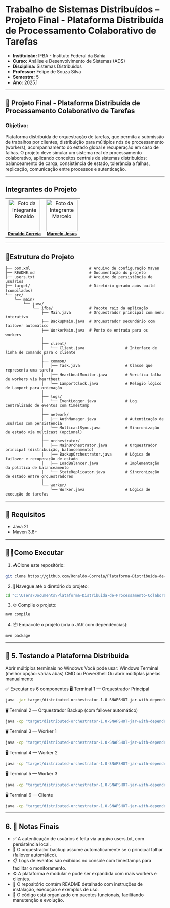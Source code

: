 # Trabalho de Sistemas Distribuídos – Projeto Final - Plataforma Distribuída de Processamento Colaborativo de Tarefas 
- **Instituição:** IFBA - Instituto Federal da Bahia
- **Curso:** Análise e Desenvolvimento de Sistemas (ADS)
- **Disciplina:** Sistemas Distribuídos
- **Professor:** Felipe de Souza Silva
- **Semestre:** 5
- **Ano:** 2025.1

---
## 📌 Projeto Final - Plataforma Distribuída de Processamento Colaborativo de Tarefas 

### Objetivo:
Plataforma distribuída de orquestração de tarefas, que permita a 
submissão de trabalhos por clientes, distribuição para múltiplos nós de processamento 
(workers), acompanhamento do estado global e recuperação em caso de falhas. 
O projeto deve simular um sistema real de processamento colaborativo, aplicando 
conceitos centrais de sistemas distribuídos: balanceamento de carga, consistência de 
estado, tolerância a falhas, replicação, comunicação entre processos e autenticação.

---
## Integrantes do Projeto

<table>
  <tr>
    <td align="center">
      <img src="https://avatars.githubusercontent.com/u/129338943?v=4" width="100px;" alt="Foto da Integrante Ronaldo"/><br />
      <sub><b><a href="https://github.com/Ronaldo-Correia">Ronaldo Correia</a></b></sub>
    </td>
    <td align="center">
      <img src="https://avatars.githubusercontent.com/u/114780494?v=4" width="100px;" alt="Foto da Integrante Marcelo"/><br />
      <sub><b><a href="https://github.com/marceloteclas">Marcelo Jesus</a></b></sub>
    </td>
  </tr>
</table>

---

## 📁Estrutura do Projeto
```
├── pom.xml                          # Arquivo de configuração Maven
├── README.md                        # Documentação do projeto
├── users.txt                        # Arquivo de persistência de usuários
├── target/                          # Diretório gerado após build (compilados)
└── src/
    └── main/
        └── java/
            └── ifba/                # Pacote raiz da aplicação
                ├── Main.java        # Orquestrador principal com menu interativo
                ├── BackupMain.java  # Orquestrador secundário com failover automático
                ├── WorkerMain.java  # Ponto de entrada para os workers
                │
                ├── client/
                │   └── Client.java                  # Interface de linha de comando para o cliente
                │
                ├── common/
                │   ├── Task.java                    # Classe que representa uma tarefa
                │   ├── HeartbeatMonitor.java        # Verifica falha de workers via heartbeat
                │   └── LamportClock.java            # Relógio lógico de Lamport para ordenação
                │
                ├── logs/
                │   └── EventLogger.java             # Log centralizado de eventos com timestamp
                │
                ├── network/
                │   ├── AuthManager.java             # Autenticação de usuários com persistência
                │   └── MulticastSync.java           # Sincronização de estado via multicast (opcional)
                │
                ├── orchestrator/
                │   ├── MainOrchestrator.java        # Orquestrador principal (distribuição, balanceamento)
                │   ├── BackupOrchestrator.java      # Lógica de failover e recuperação de estado
                │   ├── LoadBalancer.java            # Implementação da política de balanceamento
                │   └── StateReplicator.java         # Sincronização de estado entre orquestradores
                │
                └── worker/
                    └── Worker.java                  # Lógica de execução de tarefas

```

---
## 🚀 Requisitos

- Java 21
- Maven 3.8+

---

## 👨‍💻Como Executar
1. 📥Clone este repositório:
```bash
git clone https://github.com/Ronaldo-Correia/Plataforma-Distribuida-de-Processamento-Colaborativo-de-Tarefas.git
```
2. 📁Navegue até o diretório do projeto:
```bash
cd "C:\Users\Documents\Plataforma-Distribuida-de-Processamento-Colaborativo-de-Tarefas"
```

3. ⚙️ Compile o projeto:
```bash
mvn compile
```

4. 📦 Empacote o projeto (cria o JAR com dependências):
```bash
mvn package
```
---

## 🧪 5. Testando a Plataforma Distribuída
Abrir múltiplos terminais no Windows
Você pode usar:
Windows Terminal (melhor opção: várias abas)
CMD ou PowerShell
Ou abrir múltiplas janelas manualmente

✅ Executar os 6 componentes
🖥️ Terminal 1 — Orquestrador Principal
```bash
java -jar target/distributed-orchestrator-1.0-SNAPSHOT-jar-with-dependencies.jar
```

🖥️ Terminal 2 — Orquestrador Backup (com failover automático)
```bash
java -cp "target/distributed-orchestrator-1.0-SNAPSHOT-jar-with-dependencies.jar" ifba.BackupMain
```

🖥️ Terminal 3 — Worker 1
```bash
java -cp "target/distributed-orchestrator-1.0-SNAPSHOT-jar-with-dependencies.jar" ifba.WorkerMain worker1 6001
```

🖥️ Terminal 4 — Worker 2
```bash
java -cp "target/distributed-orchestrator-1.0-SNAPSHOT-jar-with-dependencies.jar" ifba.WorkerMain worker2 6002
```

🖥️ Terminal 5 — Worker 3
```bash
java -cp "target/distributed-orchestrator-1.0-SNAPSHOT-jar-with-dependencies.jar" ifba.WorkerMain worker3 6003
```

🖥️ Terminal 6 — Cliente
```bash
java -cp "target/distributed-orchestrator-1.0-SNAPSHOT-jar-with-dependencies.jar" ifba.client.Client
```
---
## 6. 📝 Notas Finais

- ✅ A autenticação de usuários é feita via arquivo users.txt, com persistência local.
- 🔄 O orquestrador backup assume automaticamente se o principal falhar (failover automático).
- 📋 Logs de eventos são exibidos no console com timestamps para facilitar o monitoramento.
- ⚙️ A plataforma é modular e pode ser expandida com mais workers e clientes.
- 📁 O repositório contém README detalhado com instruções de instalação, execução e exemplos de uso.
- 🧠 O código está organizado em pacotes funcionais, facilitando manutenção e evolução.
